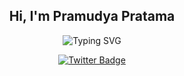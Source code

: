<h2 align="center">Hi, I'm Pramudya Pratama</h2>

<p align="center">
  <img src="https://readme-typing-svg.herokuapp.com?font=Fira+Code&size=20&pause=1000&color=6C63FF&center=true&vCenter=true&width=300&lines=Minimalist+Coder;Open+Source+Lover" alt="Typing SVG" />
</p>

<p align="center">
  <a href="https://twitter.com/pramwtf" target="_blank">
    <img src="https://img.shields.io/badge/-@pramwtf-1DA1F2?style=flat&logo=twitter&logoColor=white" alt="Twitter Badge"/>
  </a>
</p>
